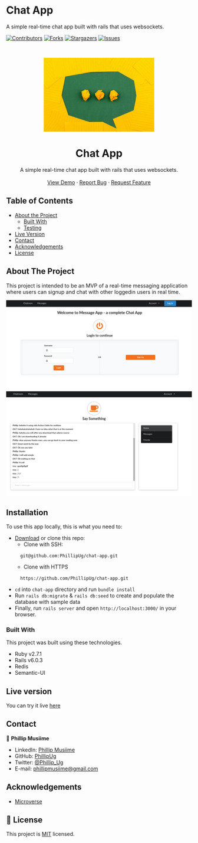 # Chat App
A simple real-time chat app built with rails that uses websockets.

<!--
*** Thanks for checking out this README Template. If you have a suggestion that would
*** make this better, please fork the repo and create a pull request or simply open
*** an issue with the tag "enhancement".
*** Thanks again! Now go create something AMAZING! :D
-->

<!-- PROJECT SHIELDS -->
<!--
*** I'm using markdown "reference style" links for readability.
*** Reference links are enclosed in brackets [ ] instead of parentheses ( ).
*** See the bottom of this document for the declaration of the reference variables
*** for contributors-url, forks-url, etc. This is an optional, concise syntax you may use.
*** https://www.markdownguide.org/basic-syntax/#reference-style-links
-->
[![Contributors][contributors-shield]][contributors-url]
[![Forks][forks-shield]][forks-url]
[![Stargazers][stars-shield]][stars-url]
[![Issues][issues-shield]][issues-url]

<!-- PROJECT LOGO -->
<br />
<p align="center">
  <a href="https://github.com/PhillipUg/chat-app">
    <img src="app/assets/images/chat.jpg" alt="Logo" width="300" height="200">
  </a>

  <h1 align="center">Chat App</h1>

  <p align="center">
    A simple real-time chat app built with rails that uses websockets.
    <br />
    <br />
    <a href="https://chat-app-phillipug.herokuapp.com">View Demo</a>
    ·
    <a href="https://github.com/PhillipUg/chat-app/issues">Report Bug</a>
    ·
    <a href="https://github.com/PhillipUg/chat-app/issues">Request Feature</a>
  </p>
</p>

<!-- TABLE OF CONTENTS -->
## Table of Contents

* [About the Project](#about-the-project)
  * [Built With](#built-with)
  * [Testing](#testing)
* [Live Version](#live-version)
* [Contact](#contact)
* [Acknowledgements](#acknowledgements)
* [License](#license)

<!-- ABOUT THE PROJECT -->
## About The Project

This project is intended to be an MVP of a real-time messaging application where users can signup and chat with other loggedin users in real time.

[![Product Name Screen Shot][product-screenshot2]][screenshot-url]
[![Product Name Screen Shot][product-screenshot]][screenshot-url]

<!-- ABOUT THE PROJECT -->
## Installation

To use this app locally, this is what you need to:

* [Download](https://github.com/PhillipUg/chat-app/archive/master.zip) or clone this repo:
  - Clone with SSH:
  ```
    git@github.com:PhillipUg/chat-app.git
  ```
  - Clone with HTTPS
  ```
    https://github.com/PhillipUg/chat-app.git
  ```
* `cd` into `chat-app` directory and run `bundle install`
* Run `rails db:migrate` & `rails db:seed` to create and populate the database with sample data
* Finally, run `rails server` and open `http://localhost:3000/` in your browser.
 

### Built With
This project was built using these technologies.
* Ruby v2.7.1
* Rails v6.0.3
* Redis
* Semantic-UI

<!-- LIVE VERSION -->
## Live version

You can try it live [here](https://message-app-phillipug.herokuapp.com/)

<!-- CONTACT -->
## Contact

👤 **Phillip Musiime**

- LinkedIn: [Phillip Musiime](https://www.linkedin.com/in/phillip-musiime/)
- GitHub: [PhillipUg](https://github.com/PhillipUg)
- Twitter: [@Phillip_Ug](https://twitter.com/Phillip_Ug)
- E-mail: phillipmusiime@gmail.com

<!-- ACKNOWLEDGEMENTS -->
## Acknowledgements
* [Microverse](https://www.microverse.org/)

<!-- MARKDOWN LINKS & IMAGES -->
<!-- https://www.markdownguide.org/basic-syntax/#reference-style-links -->
[contributors-shield]: https://img.shields.io/github/contributors/PhillipUg/chat-app.svg?style=flat-square
[contributors-url]: https://github.com/PhillipUg/chat-app/graphs/contributors
[forks-shield]: https://img.shields.io/github/forks/PhillipUg/chat-app.svg?style=flat-square
[forks-url]: https://github.com/PhillipUg/chat-app/network/members
[stars-shield]: https://img.shields.io/github/stars/PhillipUg/chat-app.svg?style=flat-square
[stars-url]: https://github.com/PhillipUg/chat-app/stargazers
[issues-shield]: https://img.shields.io/github/issues/PhillipUg/chat-app.svg?style=flat-square
[issues-url]: https://github.com/PhillipUg/chat-app/issues
[product-screenshot]: app/assets/images/scrn1.png
[product-screenshot2]: app/assets/images/scrn2.png
[screenshot-url]: https://message-app-phillipug.herokuapp.com

## 📝 License

This project is [MIT](https://opensource.org/licenses/MIT) licensed.

